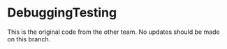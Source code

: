 # DebuggingTesting
This is the original code from the other team. No updates should be made on this branch.
